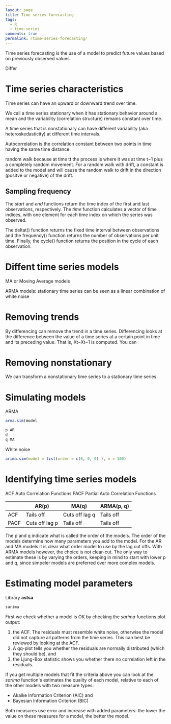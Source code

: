 ```yaml
---
layout: page
title: Time series forecasting
tags:
  - R
  - time-series
comments: true
permalink: /time-series-forecasting/
---
```


Time series forecasting is the use of a model to predict future values based on previously observed values.

Differ



# Time series characteristics

Time series can have an upward or downward trend over time.

We call a time series stationary when it has stationary behavior around a mean and the variability (correlation structure) remains constant over time. 

A time series that is nonstationary can have different variability (aka heteroskedasticity) at different time intervals.

Autocorrelation is the correlation constant between two points in time having the same time distance.

random walk because at time tt the process is where it was at time t−1 plus a completely random movement. For a random walk with drift, a constant is added to the model and will cause the random walk to drift in the direction (positve or negative) of the drift.

## Sampling frequency

The _start_ and _end_ functions return the time index of the first and last observations, respectively. The _time_ function calculates a vector of time indices, with one element for each time index on which the series was observed.

The deltat() function returns the fixed time interval between observations and the frequency() function returns the number of observations per unit time. Finally, the cycle() function returns the position in the cycle of each observation.


# Diffent time series models

MA or Moving Average models

ARMA models: stationary time series can be seen as a linear combination of white noise

# Removing trends

By differencing can remove the trend in a time series. Differencing looks at the difference between the value of a time series at a certain point in time and its preceding value. That is, Xt−Xt−1 is computed. You can 

# Removing nonstationary

We can transform a nonstationary time series to a stationary time series

# Simulating models

ARMA

```r
arma.sim(model

p AR
d
q MA
```

White noise
```r
arima.sim(model = list(order = c(0, 0, 0) ), n = 100)
```

# Identifying time series models

ACF Auto Correlation Functions
PACF Partial Auto Correlation Functions

|      | AR(p)     | MA(q)          | ARMA(p, q) |
| ---- |    ----   |      ----      |    ----    |
| ACF  | Tails off | Cuts off lag q | Tails off  |
| PACF | Cuts off lag p | Tails off | Tails off  |

The p and q indicate what is called the order of the models. The order of the models determine how many parameters you add to the model. For the AR and MA models it is clear what order model to use by the lag cut offs. With ARMA models however, the choice is not clear-cut. The only way to estimate these is by varying the orders, keeping in mind to start with lower p and q, since simpeler models are preferred over more complex models. 



# Estimating model parameters

Library **astsa**
```r
sarima
```
First we check whether a model is OK by checking the _sarima_ functions plot output:

1. the ACF. The residuals must resemble white noise, otherwise the model did not capture all patterns from the time series. This can best be reviewed by looking at the ACF. 
2. A qq-plot tells you whether the residuals are normally distributed (which they should be), and 
3. the Ljung-Box statistic shows you whether there no correlation left in the residuals.

If you get multiple models that fit the criteria above you can look at the _sarima_ function's estimates the quality of each model, relative to each of the other models with two measure types: 

* Akaike Information Criterion (AIC) and  
* Bayesian Information Criterion (BIC) 

Both measures use error and increase with added parameters: the lower the value on these measures for a model, the better the model. 



